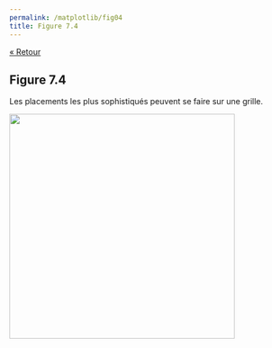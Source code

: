 ```yaml
---
permalink: /matplotlib/fig04
title: Figure 7.4
---
```


[« Retour](/python/matplotlib)

## Figure 7.4

Les placements les plus sophistiqués peuvent se faire sur une grille.

<img src="/python/_static/matplotlib/fig04.png" width="400px"/>

<script src="https://emgithub.com/embed.js?target=https%3A%2F%2Fgithub.com%2Fxoolive%2Fpython%2Fblob%2Fmaster%2F02-ecosysteme%2F07-matplotlib%2Ffig04.py&style=github-gist&showLineNumbers=on"></script>
